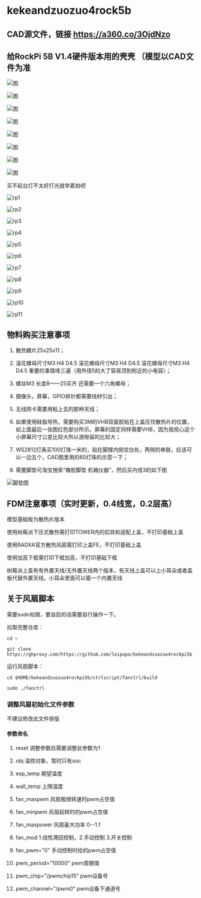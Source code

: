 # kekeandzuozuo4rock5b 

## CAD源文件，链接 https://a360.co/3OjdNzo

## 给RockPi 5B V1.4硬件版本用的壳壳 （模型以CAD文件为准

![图](/img/P1.jpg "图")

![图](/img/P2.jpg "图")

![图](/img/P3.jpg "图")

![图](/img/P4.jpg "图")

![图](/img/P5.jpg "图")

![图](/img/P6.jpg "图")

![图](/img/P7.jpg "图")

![图](/img/P8.jpg "图")

买不起台灯不太好打光就举着拍吧

![rp1](/img/rp1.jpg "图")

![rp2](/img/rp2.jpg "图")

![rp3](/img/rp3.jpg "图")

![rp4](/img/rp4.jpg "图")

![rp5](/img/rp5.jpg "图")

![rp6](/img/rp6.jpg "图")

![rp7](/img/rp7.jpg "图")

![rp8](/img/rp8.jpg "图")

![rp9](/img/rp9.jpg "图")

![rp10](/img/rp10.jpg "图")

![rp11](/img/rp11.jpg "图")



## 物料购买注意事项

1. 散热鳍片25x25x11；

2. 滚花螺母尺寸M3 H4 D4.5
滚花螺母尺寸M3 H4 D4.5
滚花螺母尺寸M3 H4 D4.5
重要的事情嗦三遍（用外径5的大了容易顶到附近的小电容）；

3. 螺丝M3 长度8——25买齐 还需要一个六角螺母；

4. 摄像头，屏幕，GPIO排针都需要线材引出；

5. 无线网卡需要用粘上去的那种天线；

6. 如果使用硅脂导热，需要购买3M的VHB双面胶贴在上盖压住散热片的位置，如上面最后一张图红色部分所示。屏幕的固定同样需要VHB，因为我担心这个小屏幕尺寸公差比较大所以游隙留的比较大；

7. WS2812灯条买100灯珠一米的，贴在脚撑内侧空白处，两侧的串联，应该可以一边五个，CAD图里用的60灯珠的示意一下；

8. 需要脚垫可淘宝搜索“橡胶脚垫 机箱仪器”，然后买内径3的如下图

![脚垫图](/img/jiaodian.jpg "脚垫图")

## FDM注意事项（实时更新，0.4线宽，0.2层高）

模型基础板为散热片版本

使用树莓派下压式散热需打印TOWER内的扣具和适配上盖，不打印基础上盖

使用RADXA官方散热风扇需打印上盖FE，不打印基础上盖

使用加高下框需打印下框加高，不打印基础下框

树莓派上盖有有外置天线/无外置天线两个版本，有天线上盖可以上小耳朵或者盖板代替外置天线，小耳朵里面可以塞一个内置天线

## 关于风扇脚本

需要sudo权限，要自启的话需要自行操作一下。

拉取完整仓库：

```cd ~```

```git clone https://ghproxy.com/https://github.com/leipopo/kekeandzuozuo4rockpi5b```

运行风扇脚本：

```cd $HOME/kekeandzuozuo4rockpi5b/ctrlscript/fanctrl/build```

```sudo ./fanctrl```

### 调整风扇初始化文件参数

不建议修改此文件排版

#### 参数命名

1. reset 调整参数后需要调整此参数为1

2. obj 温控对象，暂时只有soc

3. exp_temp 期望温度

4. wall_temp 上限温度
 
5. fan_maxpwm 风扇极限转速时pwm占空值

6. fan_minpwm 风扇起转时的pwm占空值

7. fan_maxpower 风扇最大功率 0--1.f

8. fan_mod 1.线性滞回控制，2.手动控制 3.开关控制
 
9. fan_pwm="0" 手动控制时给的pwm占空值

10. pwm_period="10000" pwm周期值

11. pwm_chip="/pwmchip15" pwm设备号

12. pwm_channel="/pwm0" pwm设备下通道号

